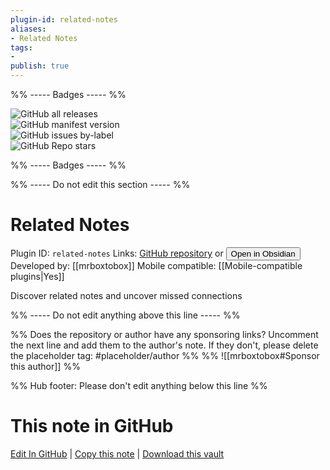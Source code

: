 ```yaml
---
plugin-id: related-notes
aliases:
- Related Notes
tags: 
- 
publish: true
---
```


%% ----- Badges ----- %%

![GitHub all releases](https://img.shields.io/github/downloads/mrboxtobox/obsidian-related-notes/total?color=573E7A&logo=github&style=for-the-badge)   
![GitHub manifest version](https://img.shields.io/github/manifest-json/v/mrboxtobox/obsidian-related-notes?color=573E7A&logo=github&style=for-the-badge)   
![GitHub issues by-label](https://img.shields.io/github/issues/mrboxtobox/obsidian-related-notes/help%20wanted?color=573E7A&logo=github&style=for-the-badge)   
![GitHub Repo stars](https://img.shields.io/github/stars/mrboxtobox/obsidian-related-notes?color=573E7A&logo=github&style=for-the-badge)

%% ----- Badges ----- %%

%% ----- Do not edit this section ----- %%

# Related Notes

Plugin ID: `related-notes`
Links: [GitHub repository](https://github.com/mrboxtobox/obsidian-related-notes) or [<button id=HH>Open in Obsidian</button>](obsidian://show-plugin?id=related-notes)
Developed by: [[mrboxtobox]]
Mobile compatible: [[Mobile-compatible plugins|Yes]]

Discover related notes and uncover missed connections

%% ----- Do not edit anything above this line ----- %% 

%% Does the repository or author have any sponsoring links? Uncomment the next line and add them to the author's note. If they don't, please delete the placeholder tag: #placeholder/author %%
%% ![[mrboxtobox#Sponsor this author]] %%

%% Hub footer: Please don't edit anything below this line %%

# This note in GitHub

<span class="git-footer">[Edit In GitHub](https://github.dev/obsidian-community/obsidian-hub/blob/main/02%20-%20Community%20Expansions/02.05%20All%20Community%20Expansions/Plugins/related-notes.md "git-hub-edit-note") | [Copy this note](https://raw.githubusercontent.com/obsidian-community/obsidian-hub/main/02%20-%20Community%20Expansions/02.05%20All%20Community%20Expansions/Plugins/related-notes.md "git-hub-copy-note") | [Download this vault](https://github.com/obsidian-community/obsidian-hub/archive/refs/heads/main.zip "git-hub-download-vault") </span>
